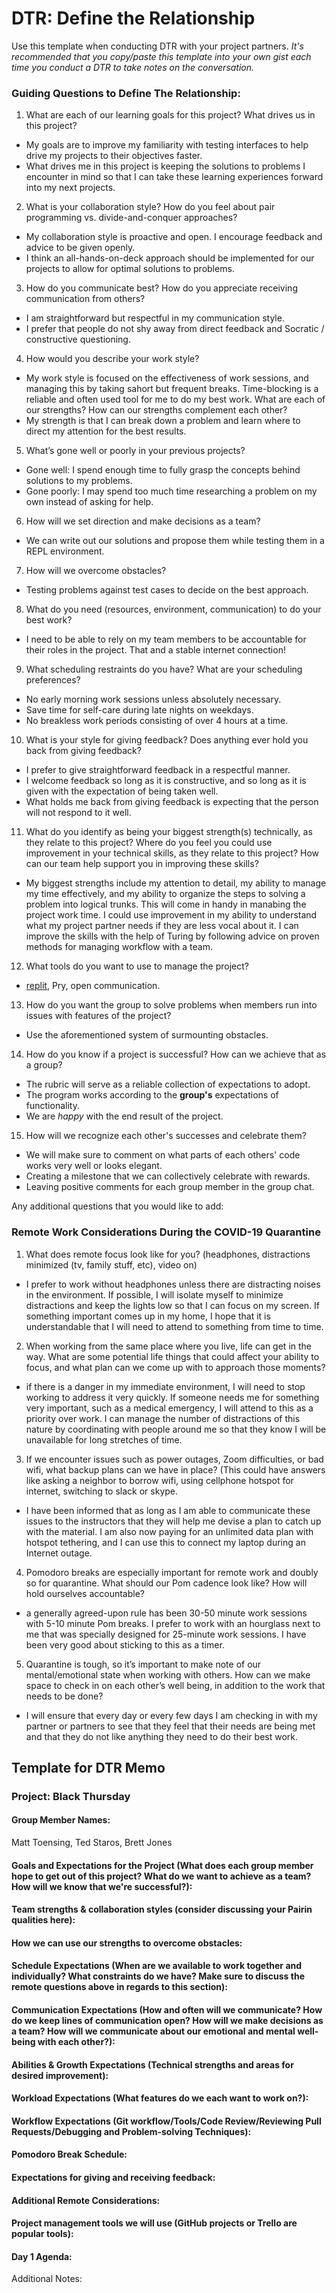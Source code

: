 # DTR: Define the Relationship

Use this template when conducting DTR with your project partners. *It's recommended that you copy/paste this template into your own gist each time you conduct a DTR to take notes on the conversation.* 

### Guiding Questions to Define The Relationship:

1. What are each of our learning goals for this project? What drives us in this project?
- My goals are to improve my familiarity with testing interfaces to help drive my projects to their objectives faster.
- What drives me in this project is keeping the solutions to problems I encounter in mind so that I can take these learning experiences forward into my next projects.
2. What is your collaboration style? How do you feel about pair programming vs. divide-and-conquer approaches?
- My collaboration style is proactive and open. I encourage feedback and advice to be given openly.
- I think an all-hands-on-deck approach should be implemented for our projects to allow for optimal solutions to problems.
3. How do you communicate best? How do you appreciate receiving communication from others?
- I am straightforward but respectful in my communication style.
- I prefer that people do not shy away from direct feedback and Socratic / constructive questioning.
4. How would you describe your work style?
- My work style is focused on the effectiveness of work sessions, and managing this by taking sahort but frequent breaks. Time-blocking is a reliable and often used tool for me to do my best work.
What are each of our strengths? How can our strengths complement each other?
- My strength is that I can break down a problem and learn where to direct my attention for the best results.
5. What’s gone well or poorly in your previous projects?
- Gone well: I spend enough time to fully grasp the concepts behind solutions to my problems.
- Gone poorly: I may spend too much time researching a problem on my own instead of asking for help.
6. How will we set direction and make decisions as a team?
- We can write out our solutions and propose them while testing them in a REPL environment.
7. How will we overcome obstacles?
- Testing problems against test cases to decide on the best approach.
8. What do you need (resources, environment, communication) to do your best work?
- I need to be able to rely on my team members to be accountable for their roles in the project. That and a stable internet connection!
9. What scheduling restraints do you have? What are your scheduling preferences?
- No early morning work sessions unless absolutely necessary.
- Save time for self-care during late nights on weekdays.
- No breakless work periods consisting of over 4 hours at a time.
10. What is your style for giving feedback? Does anything ever hold you back from giving feedback?
- I prefer to give straightforward feedback in a respectful manner.
- I welcome feedback so long as it is constructive, and so long as it is given with the expectation of being taken well.
- What holds me back from giving feedback is expecting that the person will not respond to it well.
11. What do you identify as being your biggest strength(s) technically, as they relate to this project? Where do you feel you could use improvement in your technical skills, as they relate to this project? How can our team help support you in improving these skills?
- My biggest strengths include my attention to detail, my ability to manage my time effectively, and my ability to organize the steps to solving a problem into logical trunks. This will come in handy in manabing the project work time. I could use improvement in my ability to understand what my project partner needs if they are less vocal about it. I can improve the skills with the help of Turing by following advice on proven methods for managing workflow with a team.
12. What tools do you want to use to manage the project?
- [replit](replit.com), Pry, open communication.
13. How do you want the group to solve problems when members run into issues with features of the project?
- Use the aforementioned system of surmounting obstacles.
14. How do you know if a project is successful? How can we achieve that as a group?
- The rubric will serve as a reliable collection of expectations to adopt.
- The program works according to the **group's** expectations of functionality.
- We are *happy* with the end result of the project.
15. How will we recognize each other's successes and celebrate them?
- We will make sure to comment on what parts of each others' code works very well or looks elegant.
- Creating a milestone that we can collectively celebrate with rewards.
- Leaving positive comments for each group member in the group chat.

Any additional questions that you would like to add:

### Remote Work Considerations During the COVID-19 Quarantine
1. What does remote focus look like for you? (headphones, distractions minimized (tv, family stuff, etc), video on)
- I prefer to work without headphones unless there are distracting noises in the environment. If possible, I will isolate myself to minimize distractions and keep the lights low so that I can focus on my screen. If something important comes up in my home, I hope that it is understandable that I will need to attend to something from time to time.
2. When working from the same place where you live, life can get in the way. What are some potential life things that could affect your ability to focus, and what plan can we come up with to approach those moments?
- if there is a danger in my immediate environment, I will need to stop working to address it very quickly. If someone needs me for something very important, such as a medical emergency, I will attend to this as a priority over work. I can manage the number of distractions of this nature by coordinating with people around me so that they know I will be unavailable for long stretches of time.
3. If we encounter issues such as power outages, Zoom difficulties, or bad wifi, what backup plans can we have in place? (This could have answers like  asking a neighbor to borrow wifi, using cellphone hotspot for internet, switching to slack or skype.
- I have been informed that as long as I am able to communicate these issues to the instructors that they will help me devise a plan to catch up with the material. I am also now paying for an unlimited data plan with hotspot tethering, and I can use this to connect my laptop during an Internet outage.
4. Pomodoro breaks are especially important for remote work and doubly so for quarantine. What should our Pom cadence look like? How will hold ourselves accountable?
- a generally agreed-upon rule has been 30-50 minute work sessions with 5-10 minute Pom breaks. I prefer to work with an hourglass next to me that was specially designed for 25-minute work sessions. I have been very good about sticking to this as a timer.
5. Quarantine is tough, so it’s important to make note of our mental/emotional state when working with others. How can we make space to check in on each other’s well being, in addition to the work that needs to be done?
- I will ensure that every day or every few days I am checking in with my partner or partners to see that they feel that their needs are being met and that they do not like anything they need to do their best work.

## Template for DTR Memo

### Project: Black Thursday

#### Group Member Names:
Matt Toensing, Ted Staros, Brett Jones

#### Goals and Expectations for the Project (What does each group member hope to get out of this project? What do we want to achieve as a team? How will we know that we're successful?):

	
#### Team strengths & collaboration styles (consider discussing your Pairin qualities here):

#### How we can use our strengths to overcome obstacles:

#### Schedule Expectations (When are we available to work together and individually? What constraints do we have? Make sure to discuss the remote questions above in regards to this section):

#### Communication Expectations (How and often will we communicate? How do we keep lines of communication open? How will we make decisions as a team? How will we communicate about our emotional and mental well-being with each other?):

#### Abilities & Growth Expectations (Technical strengths and areas for desired improvement):

#### Workload Expectations (What features do we each want to work on?):

#### Workflow Expectations (Git workflow/Tools/Code Review/Reviewing Pull Requests/Debugging and Problem-solving Techniques): 

#### Pomodoro Break Schedule:

#### Expectations for giving and receiving feedback:

#### Additional Remote Considerations:

#### Project management tools we will use (GitHub projects or Trello are popular tools):

#### Day 1 Agenda: 

Additional Notes:




